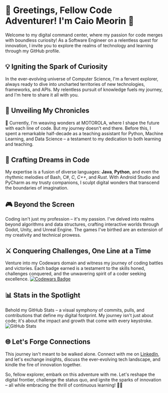 # 👋 Greetings, Fellow Code Adventurer! I'm Caio Meorin 🚀

Welcome to my digital command center, where my passion for code merges with boundless curiosity! As a Software Engineer on a relentless quest for innovation, I invite you to explore the realms of technology and learning through my GitHub profile.

## 💡 Igniting the Spark of Curiosity
In the ever-evolving universe of Computer Science, I'm a fervent explorer, always ready to dive into uncharted territories of new technologies, frameworks, and APIs. My relentless pursuit of knowledge fuels my journey, and I'm here to share it all with you.

## 🌟 Unveiling My Chronicles
📱 Currently, I'm weaving wonders at MOTOROLA, where I shape the future with each line of code. But my journey doesn't end there. Before this, I spent a remarkable half-decade as a teaching assistant for Python, Machine Learning, and Data Science – a testament to my dedication to both learning and teaching.

## 🚀 Crafting Dreams in Code
My expertise is a fusion of diverse languages: **Java**, **Python**, and even the rhythmic melodies of Bash, C#, *C*, *C++*, and *Rust*. With Android Studio and PyCharm as my trusty companions, I sculpt digital wonders that transcend the boundaries of imagination.

## 🎮 Beyond the Screen
Coding isn't just my profession – it's my passion. I've delved into realms beyond algorithms and data structures, crafting interactive worlds through Godot, Unity, and Unreal Engine. The games I've birthed are an extension of my creativity and technical prowess.

## ⚔️ Conquering Challenges, One Line at a Time
Venture into my Codewars domain and witness my journey of coding battles and victories. Each badge earned is a testament to the skills honed, challenges conquered, and the unwavering spirit of a coder seeking excellence. [![Codewars Badge](https://www.codewars.com/users/caiomeorin/badges/large)](https://www.codewars.com/users/caiomeorin)

## 📊 Stats in the Spotlight
Behold my GitHub Stats – a visual symphony of commits, pulls, and contributions that define my digital footprint. My journey isn't just about code; it's about the impact and growth that come with every keystroke.
![GitHub Stats](https://github-readme-stats.vercel.app/api?username=caiomeorin&show_icons=true&count_private=true&hide=contribs)

## 🌐 Let's Forge Connections
This journey isn't meant to be walked alone. Connect with me on [LinkedIn](https://www.linkedin.com/in/cmeorin), and let's exchange insights, discuss the ever-evolving tech landscape, and kindle the fire of innovation together.

So, fellow explorer, embark on this adventure with me. Let's reshape the digital frontier, challenge the status quo, and ignite the sparks of innovation – all while embracing the thrill of continuous learning! 🌌🚀
